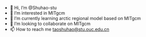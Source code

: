 - 👋 Hi, I’m @Shuhao-stu
- 👀 I’m interested in MITgcm
- 🌱 I’m currently learning arctic regional model based on MITgcm
- 💞️ I’m looking to collaborate on MITgcm
- 📫 How to reach me taoshuhao@stu.ouc.edu.cn

<!---
Shuhao-stu/Shuhao-stu is a ✨ special ✨ repository because its `README.md` (this file) appears on your GitHub profile.
You can click the Preview link to take a look at your changes.
--->
